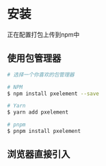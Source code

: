 # 安装

正在配置打包上传到npm中

## 使用包管理器

```sh
# 选择一个你喜欢的包管理器

# NPM
$ npm install pxelement --save

# Yarn
$ yarn add pxelement

# pnpm
$ pnpm install pxelement

```

## 浏览器直接引入
